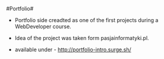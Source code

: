  #Portfolio#
 
 * Portfolio side creadted as one of the first projects during a WebDeveloper course.
 * Idea of the project was taken form pasjainformatyki.pl.
 
 * available under - http://portfolio-intro.surge.sh/
